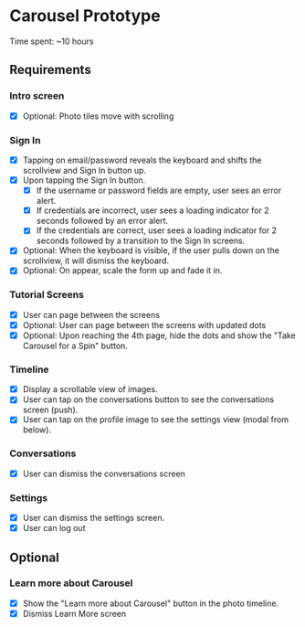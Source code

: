 # Carousel Prototype

Time spent: ~10 hours

## Requirements

### Intro screen
  * [x] Optional: Photo tiles move with scrolling

### Sign In
  * [x] Tapping on email/password reveals the keyboard and shifts the scrollview and Sign In button up.
  * [x] Upon tapping the Sign In button.
    * [x] If the username or password fields are empty, user sees an error alert.
    * [x] If credentials are incorrect, user sees a loading indicator for 2 seconds followed by an error alert.
    * [x] If the credentials are correct, user sees a loading indicator for 2 seconds followed by a transition to the Sign In screens.
  * [x] Optional: When the keyboard is visible, if the user pulls down on the scrollview, it will dismiss the keyboard.
  * [x] Optional: On appear, scale the form up and fade it in.

### Tutorial Screens
  * [x] User can page between the screens
  * [x] Optional: User can page between the screens with updated dots
  * [x] Optional: Upon reaching the 4th page, hide the dots and show the "Take Carousel for a Spin" button.

### Timeline
  * [x] Display a scrollable view of images.
  * [x] User can tap on the conversations button to see the conversations screen (push).
  * [x] User can tap on the profile image to see the settings view (modal from below).

### Conversations
  * [x] User can dismiss the conversations screen

### Settings
  * [x] User can dismiss the settings screen.
  * [x] User can log out

## Optional

### Learn more about Carousel
  * [x] Show the "Learn more about Carousel" button in the photo timeline.
  * [x] Dismiss Learn More screen